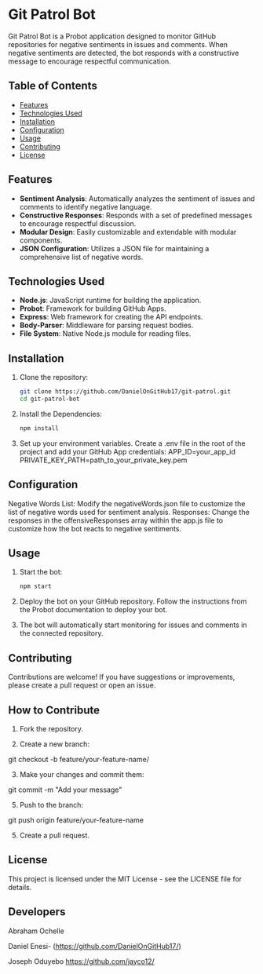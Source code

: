 # Git Patrol Bot

Git Patrol Bot is a Probot application designed to monitor GitHub repositories for negative sentiments in issues and comments. When negative sentiments are detected, the bot responds with a constructive message to encourage respectful communication.

## Table of Contents

- [Features](#features)
- [Technologies Used](#technologies-used)
- [Installation](#installation)
- [Configuration](#configuration)
- [Usage](#usage)
- [Contributing](#contributing)
- [License](#license)

## Features

- **Sentiment Analysis**: Automatically analyzes the sentiment of issues and comments to identify negative language.
- **Constructive Responses**: Responds with a set of predefined messages to encourage respectful discussion.
- **Modular Design**: Easily customizable and extendable with modular components.
- **JSON Configuration**: Utilizes a JSON file for maintaining a comprehensive list of negative words.

## Technologies Used

- **Node.js**: JavaScript runtime for building the application.
- **Probot**: Framework for building GitHub Apps.
- **Express**: Web framework for creating the API endpoints.
- **Body-Parser**: Middleware for parsing request bodies.
- **File System**: Native Node.js module for reading files.

## Installation

1. Clone the repository:

   ```bash
   git clone https://github.com/DanielOnGitHub17/git-patrol.git
   cd git-patrol-bot

2. Install the Dependencies:
   
    ```bash
   npm install

4. Set up your environment variables. Create a .env file in the root of the project and add your GitHub App credentials:
   APP_ID=your_app_id
   PRIVATE_KEY_PATH=path_to_your_private_key.pem

##  Configuration

Negative Words List: Modify the negativeWords.json file to customize the list of negative words used for sentiment analysis.
Responses: Change the responses in the offensiveResponses array within the app.js file to customize how the bot reacts to negative sentiments.

## Usage

1. Start the bot:
    ```bash
   npm start
    
3. Deploy the bot on your GitHub repository. Follow the instructions from the Probot documentation to deploy your bot.

4. The bot will automatically start monitoring for issues and comments in the connected repository.

## Contributing
Contributions are welcome! If you have suggestions or improvements, please create a pull request or open an issue.

## How to Contribute
1. Fork the repository.

2. Create a new branch:
   
git checkout -b feature/your-feature-name/

3. Make your changes and commit them:
   
git commit -m "Add your message"

5. Push to the branch:

git push origin feature/your-feature-name

5. Create a pull request.

## License
This project is licensed under the MIT License - see the LICENSE file for details.

## Developers
Abraham Ochelle 

Daniel Enesi- (https://github.com/DanielOnGitHub17/)

Joseph Oduyebo https://github.com/jayco12/
